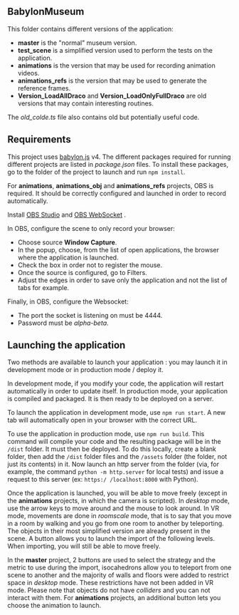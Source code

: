 ## BabylonMuseum

This folder contains different versions of the application:
  - **master** is the "normal" museum version.
  - **test_scene** is a simplified version used to perform the tests on the application.
  - **animations** is the version that may be used for recording animation videos.
  - **animations_refs** is the version that may be used to generate the reference frames.
  - **Version_LoadAllDraco** and **Version_LoadOnlyFullDraco** are old versions that may contain interesting routines.

The *old_colde.ts* file also contains old but potentially useful code.

## Requirements

This project uses [babylon.js](https://www.babylonjs.com) v4. The different packages required for running different projects are listed in *package.json* files. To install these packages, go to the folder of the project to launch and run  ```npm install```.

For **animations**, **animations_obj** and **animations_refs** projects, OBS is required. It should be correctly configured and launched in order to record automatically.

Install [OBS Studio](https://obsproject.com/fr/welcome) and [OBS WebSocket](https://github.com/Palakis/obs-websocket/blob/4.x-current/README.md) .

In OBS, configure the scene to only record your browser:
  - Choose source **Window Capture**.
  - In the popup, choose, from the list of open applications, the browser where the application is launched.
  - Check the box in order not to register the mouse.
  - Once the source is configured, go to Filters.
  - Adjust the edges in order to save only the application and not the list of tabs for example.

Finally, in OBS, configure the Websocket:
  - The port the socket is listening on must be 4444.
  - Password must be *alpha-beta*.

## Launching the application

Two methods are available to launch your application : you may launch it in development mode or in production mode / deploy it.

In development mode, if you modify your code, the application will restart automatically in order to update itself. In production mode, your application is compiled and packaged. It is then ready to be deployed on a server.

To launch the application in development mode, use ```npm run start```. A new tab will automatically open in your browser with the correct URL.

To use the application in production mode, use ```npm run build```. This command will compile your code and the resulting package will be in the ```/dist``` folder. It must then be deployed. To do this locally, create a blank folder, then add the ```/dist``` folder files and the ```/assets``` folder (the folder, not just its contents) in it. Now launch an http server from the folder (via, for example, the command ```python -m http.server``` for local tests) and issue a request to this server (ex: ```https:/ /localhost:8000``` with Python).

Once the application is launched, you will be able to move freely (except in the **animations** projects, in which the camera is scripted). In *desktop* mode, use the arrow keys to move around and the mouse to look around. In VR mode, movements are done in *roomscale* mode, that is to say that you move in a room by walking and you go from one room to another by teleporting. The objects in their most simplified version are already present in the scene. A button allows you to launch the import of the following levels. When importing, you will still be able to move freely.

In the **master** project, 2 buttons are used to select the strategy and the metric to use during the import, isocahedrons allow you to teleport from one scene to another and the majority of walls and floors were added to restrict space in *desktop* mode. These restrictions have not been added in VR mode. Please note that objects do not have *colliders* and you can not interact with them. For **animations** projects, an additional button lets you choose the animation to launch.
